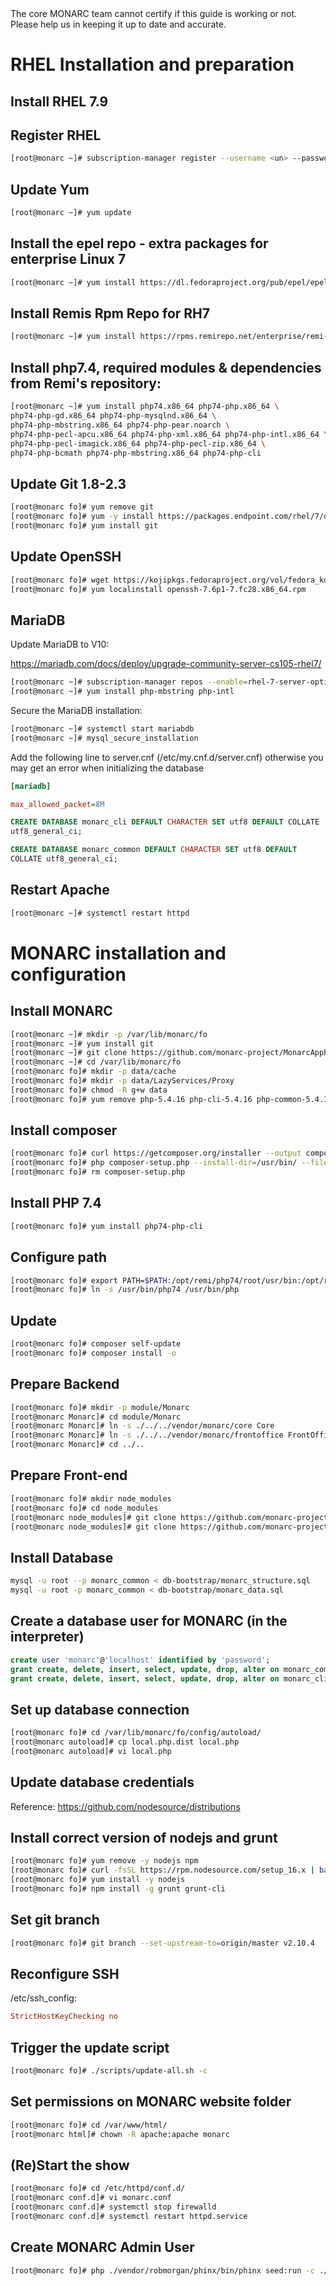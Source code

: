 <aside class="warning">
The core MONARC team cannot certify if this guide is working or not. Please help us in keeping it up to date and accurate.
</aside>


# RHEL Installation and preparation

## Install RHEL 7.9

## Register RHEL

```bash
[root@monarc ~]# subscription-manager register --username <un> --password <pw> --auto-attach
```

## Update Yum

```bash
[root@monarc ~]# yum update
```

## Install the epel repo - extra packages for enterprise Linux 7

```bash
[root@monarc ~]# yum install https://dl.fedoraproject.org/pub/epel/epel-release-latest-7.noarch.rpm
```

## Install Remis Rpm Repo for RH7

```bash
[root@monarc ~]# yum install https://rpms.remirepo.net/enterprise/remi-release-7.rpm
```

## Install php7.4, required modules & dependencies from Remi's repository:

```bash
[root@monarc ~]# yum install php74.x86_64 php74-php.x86_64 \
php74-php-gd.x86_64 php74-php-mysqlnd.x86_64 \
php74-php-mbstring.x86_64 php74-php-pear.noarch \
php74-php-pecl-apcu.x86_64 php74-php-xml.x86_64 php74-php-intl.x86_64 \
php74-php-pecl-imagick.x86_64 php74-php-pecl-zip.x86_64 \
php74-php-bcmath php74-php-mbstring.x86_64 php74-php-cli
```

## Update Git 1.8-2.3

```bash
[root@monarc fo]# yum remove git
[root@monarc fo]# yum -y install https://packages.endpoint.com/rhel/7/os/x86_64/endpoint-repo-1.9-1.x86_64.rpm
[root@monarc fo]# yum install git
```

## Update OpenSSH

```bash
[root@monarc fo]# wget https://kojipkgs.fedoraproject.org/vol/fedora_koji_archive02/packages/openssh/7.6p1/7.fc28/x86_64/openssh-7.6p1-7.fc28.x86_64.rpm
[root@monarc fo]# yum localinstall openssh-7.6p1-7.fc28.x86_64.rpm
```

## MariaDB

Update MariaDB to V10:

https://mariadb.com/docs/deploy/upgrade-community-server-cs105-rhel7/


```bash
[root@monarc ~]# subscription-manager repos --enable=rhel-7-server-optional-rpms
[root@monarc ~]# yum install php-mbstring php-intl
```

Secure the MariaDB installation:

```bash
[root@monarc ~]# systemctl start mariabdb
[root@monarc ~]# mysql_secure_installation
```

Add the following line to server.cnf (/etc/my.cnf.d/server.cnf)
otherwise you may get an error when initializing the database

```ini
[mariadb]

max_allowed_packet=8M
```

```sql
CREATE DATABASE monarc_cli DEFAULT CHARACTER SET utf8 DEFAULT COLLATE
utf8_general_ci;

CREATE DATABASE monarc_common DEFAULT CHARACTER SET utf8 DEFAULT
COLLATE utf8_general_ci;
```

## Restart Apache

```bash
[root@monarc ~]# systemctl restart httpd
```

# MONARC installation and configuration

## Install MONARC

```bash
[root@monarc ~]# mkdir -p /var/lib/monarc/fo
[root@monarc ~]# yum install git
[root@monarc ~]# git clone https://github.com/monarc-project/MonarcAppFO.git /var/lib/monarc/fo
[root@monarc ~]# cd /var/lib/monarc/fo
[root@monarc fo]# mkdir -p data/cache
[root@monarc fo]# mkdir -p data/LazyServices/Proxy
[root@monarc fo]# chmod -R g+w data
[root@monarc fo]# yum remove php-5.4.16 php-cli-5.4.16 php-common-5.4.16
```

## Install composer

```bash
[root@monarc fo]# curl https://getcomposer.org/installer --output composer-setup.php
[root@monarc fo]# php composer-setup.php --install-dir=/usr/bin/ --filename composer
[root@monarc fo]# rm composer-setup.php
```

## Install PHP 7.4

```bash
[root@monarc fo]# yum install php74-php-cli
```

## Configure path

```bash
[root@monarc fo]# export PATH=$PATH:/opt/remi/php74/root/usr/bin:/opt/remi/php74/root/usr/sbin
[root@monarc fo]# ln -s /usr/bin/php74 /usr/bin/php
```

## Update

```bash
[root@monarc fo]# composer self-update
[root@monarc fo]# composer install -o
```

## Prepare Backend

```bash
[root@monarc fo]# mkdir -p module/Monarc
[root@monarc Monarc]# cd module/Monarc
[root@monarc Monarc]# ln -s ./../../vendor/monarc/core Core
[root@monarc Monarc]# ln -s ./../../vendor/monarc/frontoffice FrontOffice
[root@monarc Monarc]# cd ../..
```

## Prepare Front-end

```bash
[root@monarc fo]# mkdir node_modules
[root@monarc fo]# cd node_modules
[root@monarc node_modules]# git clone https://github.com/monarc-project/ng-client.git ng_client
[root@monarc node_modules]# git clone https://github.com/monarc-project/ng-anr.git ng_anr
```

## Install Database

```bash
mysql -u root --p monarc_common < db-bootstrap/monarc_structure.sql
mysql -u root -p monarc_common < db-bootstrap/monarc_data.sql
```

## Create a database user for MONARC (in the interpreter)

```sql
create user 'monarc'@'localhost' identified by 'password';
grant create, delete, insert, select, update, drop, alter on monarc_common.* to 'monarc'@'localhost';
grant create, delete, insert, select, update, drop, alter on monarc_cli.* to 'monarc'@'localhost';
```

## Set up database connection

```bash
[root@monarc fo]# cd /var/lib/monarc/fo/config/autoload/
[root@monarc autoload]# cp local.php.dist local.php
[root@monarc autoload]# vi local.php
```

## Update database credentials

Reference: <https://github.com/nodesource/distributions>


## Install correct version of nodejs and grunt

```bash
[root@monarc fo]# yum remove -y nodejs npm
[root@monarc fo]# curl -fsSL https://rpm.nodesource.com/setup_16.x | bash -
[root@monarc fo]# yum install -y nodejs
[root@monarc fo]# npm install -g grunt grunt-cli
```

## Set git branch

```bash
[root@monarc fo]# git branch --set-upstream-to=origin/master v2.10.4
```

## Reconfigure SSH

/etc/ssh_config:

```cfg
StrictHostKeyChecking no
```

## Trigger the update script

```bash
[root@monarc fo]# ./scripts/update-all.sh -c
```

## Set permissions on MONARC website folder

```bash
[root@monarc fo]# cd /var/www/html/
[root@monarc html]# chown -R apache:apache monarc
```

## (Re)Start the show

```bash
[root@monarc fo]# cd /etc/httpd/conf.d/
[root@monarc conf.d]# vi monarc.conf
[root@monarc conf.d]# systemctl stop firewalld
[root@monarc conf.d]# systemctl restart httpd.service
```

## Create MONARC Admin User

```bash
[root@monarc fo]# php ./vendor/robmorgan/phinx/bin/phinx seed:run -c ./module/Monarc/FrontOffice/migrations/phinx.php
```

